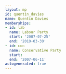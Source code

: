 ```yaml
---
layout: mp
id: quentin_davies
name: Quentin Davies
memberships:
- id: lab
  name: Labour Party
  start: '2007-07-25'
  end: '2010-03-30'
- id: con
  name: Conservative Party
  start: 
  end: '2007-06-11'
autogenerated: true
---
```

